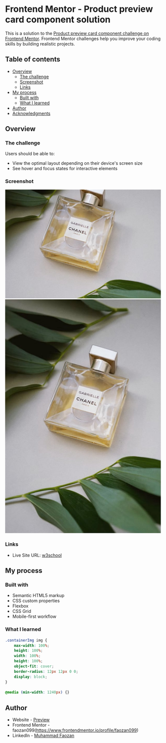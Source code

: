 # Frontend Mentor - Product preview card component solution

This is a solution to the [Product preview card component challenge on Frontend Mentor](https://www.frontendmentor.io/challenges/product-preview-card-component-GO7UmttRfa). Frontend Mentor challenges help you improve your coding skills by building realistic projects. 

## Table of contents

- [Overview](#overview)
  - [The challenge](#the-challenge)
  - [Screenshot](#screenshot)
  - [Links](#links)
- [My process](#my-process)
  - [Built with](#built-with)
  - [What I learned](#what-i-learned)
- [Author](#author)
- [Acknowledgments](#acknowledgments)

## Overview

### The challenge

Users should be able to:

- View the optimal layout depending on their device's screen size
- See hover and focus states for interactive elements

### Screenshot

![Mobile](./images/image-product-mobile.jpg)
![Dekstop](./images/image-product-desktop.jpg)

### Links

- Live Site URL: [w3school](https://www.w3schools.com/css/default.asp)

## My process

### Built with

- Semantic HTML5 markup
- CSS custom properties
- Flexbox
- CSS Grid
- Mobile-first workflow

### What I learned

```css
.containerImg img {
    max-width: 100%;
    height: 100%;
    width: 100%;
    height: 100%;
    object-fit: cover;
    border-radius: 12px 12px 0 0;
    display: block;
}

@media (min-width: 1240px) {}
```

## Author

- Website - [Preview](https://card-component-parfume.netlify.app/)
- Frontend Mentor - faozan099(https://www.frontendmentor.io/profile/faozan099)
- LinkedIn - [Muhammad Faozan](www.linkedin.com/in/muhammad-faozan)
